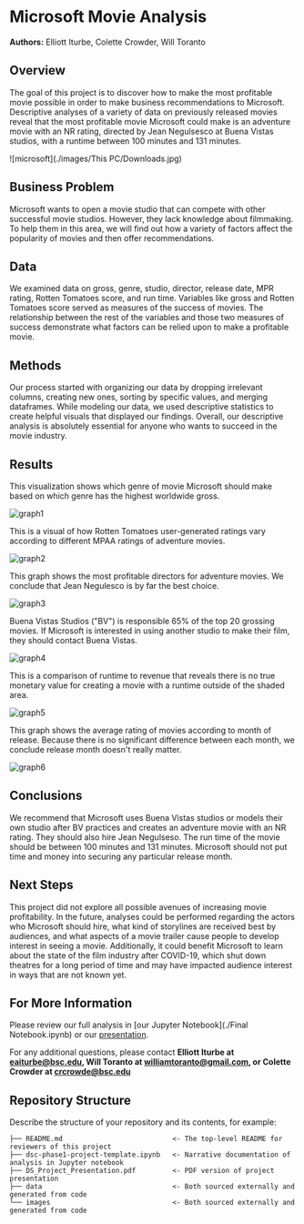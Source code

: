 # Microsoft Movie Analysis
**Authors:** Elliott Iturbe, Colette Crowder, Will Toranto

## Overview
The goal of this project is to discover how to make the most profitable movie possible in order to make business recommendations to Microsoft. Descriptive analyses of a variety of data on previously released movies reveal that the most profitable movie Microsoft could make is an adventure movie with an NR rating, directed by Jean Negulsesco at Buena Vistas studios, with a runtime between 100 minutes and 131 minutes.

![microsoft](./images/This PC/Downloads.jpg)

## Business Problem
Microsoft wants to open a movie studio that can compete with other successful movie studios. However, they lack knowledge about filmmaking. To help them in this area, we will find out how a variety of factors affect the popularity of movies and then offer recommendations.

## Data
We examined data on gross, genre, studio, director, release date, MPR rating, Rotten Tomatoes score, and run time. Variables like gross and Rotten Tomatoes score served as measures of the success of movies. The relationship between the rest of the variables and those two measures of success demonstrate what factors can be relied upon to make a profitable movie.

## Methods
Our process started with organizing our data by dropping irrelevant columns, creating new ones, sorting by specific values, and merging dataframes. While modeling our data, we used descriptive statistics to create helpful visuals that displayed our findings. Overall, our descriptive analysis is absolutely essential for anyone who wants to succeed in the movie industry.

## Results

This visualization shows which genre of movie Microsoft should make based on which genre has the highest worldwide gross.

![graph1](./images/grouped_barplot_Seaborn_barplot_Python_corrected.png)

This is a visual of how Rotten Tomatoes user-generated ratings vary according to different MPAA ratings of adventure movies.

![graph2](./images/Rotten_tomatose_Ratings.png)

This graph shows the most profitable directors for adventure movies. We conclude that Jean Negulesco is by far the best choice.

![graph3](./images/Directors_and_Profit_for_Adventure_Movies.png)

Buena Vistas Studios ("BV") is responsible 65% of the top 20 grossing movies. If Microsoft is interested in using another studio to make their film, they should contact Buena Vistas.

![graph4](./images/top20_barplot_Seaborn_barplot_Python.png)

This is a comparison of runtime to revenue that reveals there is no true monetary value for creating a movie with a runtime outside of the shaded area.

![graph5](./images/Runtime_Comparison_line_added.png)

This graph shows the average rating of movies according to month of release. Because there is no significant difference between each month, we conclude release month doesn't really matter.

![graph6](./images/Month_and_Rating.png)

## Conclusions
We recommend that Microsoft uses Buena Vistas studios or models their own studio after BV practices and creates an adventure movie with an NR rating. They should also hire Jean Negulseso. The run time of the movie should be between 100 minutes and 131 minutes. Microsoft should not put time and money into securing any particular release month.

## Next Steps
This project did not explore all possible avenues of increasing movie profitability. In the future, analyses could be performed regarding the actors who Microsoft should hire, what kind of storylines are received best by audiences, and what aspects of a movie trailer cause people to develop interest in seeing a movie. Additionally, it could benefit Microsoft to learn about the state of the film industry after COVID-19, which shut down theatres for a long period of time and may have impacted audience interest in ways that are not known yet.


## For More Information
Please review our full analysis in [our Jupyter Notebook](./Final Notebook.ipynb) or our [presentation](./???).

For any additional questions, please contact **Elliott Iturbe at eaiturbe@bsc.edu, Will Toranto at williamtoranto@gmail.com, or Colette Crowder at crcrowde@bsc.edu**

## Repository Structure

Describe the structure of your repository and its contents, for example:

```
├── README.md                           <- The top-level README for reviewers of this project
├── dsc-phase1-project-template.ipynb   <- Narrative documentation of analysis in Jupyter notebook
├── DS_Project_Presentation.pdf         <- PDF version of project presentation
├── data                                <- Both sourced externally and generated from code
└── images                              <- Both sourced externally and generated from code
```

